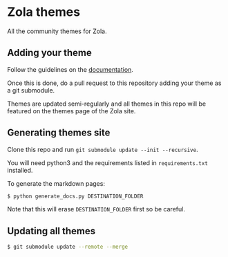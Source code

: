 # Zola themes

All the community themes for Zola.

## Adding your theme

Follow the guidelines on the [documentation](https://www.getzola.org/documentation/themes/creating-a-theme/).

Once this is done, do a pull request to this repository adding your theme as a git submodule.

Themes are updated semi-regularly and all themes in this repo will be featured on the themes page of the Zola site.

## Generating themes site

Clone this repo and run `git submodule update --init --recursive`.

You will need python3 and the requirements listed in `requirements.txt` installed.

To generate the markdown pages:

```bash
$ python generate_docs.py DESTINATION_FOLDER
```

Note that this will erase `DESTINATION_FOLDER` first so be careful.

## Updating all themes

```bash
$ git submodule update --remote --merge
```
